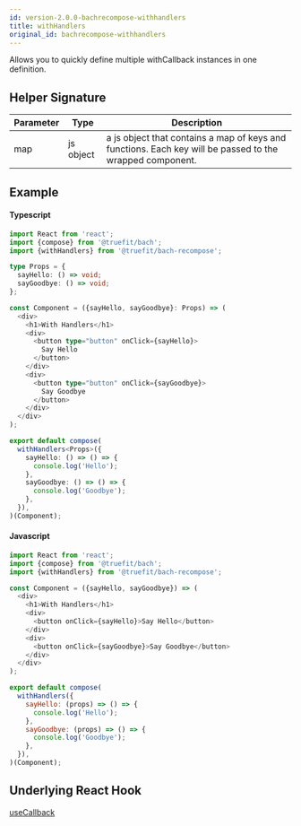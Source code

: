 ```yaml
---
id: version-2.0.0-bachrecompose-withhandlers
title: withHandlers
original_id: bachrecompose-withhandlers
---
```


Allows you to quickly define multiple withCallback instances in one definition.

## Helper Signature

| Parameter | Type      | Description                                                                                              |
| --------- | --------- | -------------------------------------------------------------------------------------------------------- |
| map       | js object | a js object that contains a map of keys and functions. Each key will be passed to the wrapped component. |

## Example

#### Typescript

```Typescript
import React from 'react';
import {compose} from '@truefit/bach';
import {withHandlers} from '@truefit/bach-recompose';

type Props = {
  sayHello: () => void;
  sayGoodbye: () => void;
};

const Component = ({sayHello, sayGoodbye}: Props) => (
  <div>
    <h1>With Handlers</h1>
    <div>
      <button type="button" onClick={sayHello}>
        Say Hello
      </button>
    </div>
    <div>
      <button type="button" onClick={sayGoodbye}>
        Say Goodbye
      </button>
    </div>
  </div>
);

export default compose(
  withHandlers<Props>({
    sayHello: () => () => {
      console.log('Hello');
    },
    sayGoodbye: () => () => {
      console.log('Goodbye');
    },
  }),
)(Component);
```

#### Javascript

```Javascript
import React from 'react';
import {compose} from '@truefit/bach';
import {withHandlers} from '@truefit/bach-recompose';

const Component = ({sayHello, sayGoodbye}) => (
  <div>
    <h1>With Handlers</h1>
    <div>
      <button onClick={sayHello}>Say Hello</button>
    </div>
    <div>
      <button onClick={sayGoodbye}>Say Goodbye</button>
    </div>
  </div>
);

export default compose(
  withHandlers({
    sayHello: (props) => () => {
      console.log('Hello');
    },
    sayGoodbye: (props) => () => {
      console.log('Goodbye');
    },
  }),
)(Component);
```

## Underlying React Hook

[useCallback](https://reactjs.org/docs/hooks-reference.html#usecallback)
